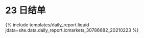 # 23 日结单

{% include  templates/daily_report.liquid jdata=site.data.daily_report.icmarkets_30786682_20210223 %}